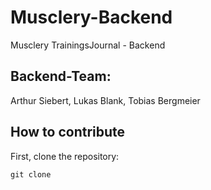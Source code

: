 # Musclery-Backend
Musclery TrainingsJournal - Backend

## Backend-Team:
Arthur Siebert, Lukas Blank, Tobias Bergmeier

## How to contribute
First, clone the repository: <pre><code>git clone </pre></code>
